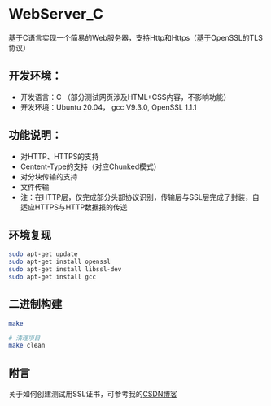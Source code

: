 # WebServer_C
基于C语言实现一个简易的Web服务器，支持Http和Https（基于OpenSSL的TLS协议）

## 开发环境：
* 开发语言：C （部分测试网页涉及HTML+CSS内容，不影响功能）
* 开发环境：Ubuntu 20.04， gcc V9.3.0, OpenSSL 1.1.1

## 功能说明： 
* 对HTTP、HTTPS的支持
* Centent-Type的支持（对应Chunked模式）
* 对分块传输的支持
* 文件传输
* 注：在HTTP层，仅完成部分头部协议识别，传输层与SSL层完成了封装，自适应HTTPS与HTTP数据报的传送

## 环境复现
```Bash
sudo apt-get update
sudo apt-get install openssl
sudo apt-get install libssl-dev
sudo apt-get install gcc
```

## 二进制构建
```Bash
make

# 清理项目
make clean
```

## 附言
关于如何创建测试用SSL证书，可参考我的[CSDN博客](https://blog.csdn.net/qq_36290650/article/details/109364017)
